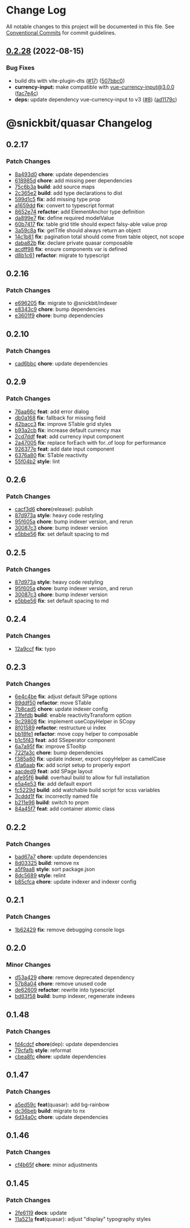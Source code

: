 # Change Log

All notable changes to this project will be documented in this file.
See [Conventional Commits](https://conventionalcommits.org) for commit guidelines.

## [0.2.28](https://github.com/snickbit/quasar-plugins/compare/@snickbit/quasar@0.2.27...@snickbit/quasar@0.2.28) (2022-08-15)

### Bug Fixes

* build dts with vite-plugin-dts ([#17](https://github.com/snickbit/quasar-plugins/issues/17)) ([507bbc0](https://github.com/snickbit/quasar-plugins/commit/507bbc00980d54564c619f919a9bb1203d1ae577))
* **currency-input:** make compatible with vue-currency-input@3.0.0 ([fac7e4c](https://github.com/snickbit/quasar-plugins/commit/fac7e4cdaff2a2a0052493ed6fd4397210548c52))
* **deps:** update dependency vue-currency-input to v3 ([#8](https://github.com/snickbit/quasar-plugins/issues/8)) ([ad1179c](https://github.com/snickbit/quasar-plugins/commit/ad1179c297af44de178050c94d796ea8ba6f13c2))

# @snickbit/quasar Changelog

## 0.2.17

### Patch Changes

- [8a493d0](https://github.com/snickbit/quasar/commit/8a493d0) **chore**:  update dependencies
- [618985d](https://github.com/snickbit/quasar/commit/618985d) **chore**:  add missing peer dependencies
- [75c6b3a](https://github.com/snickbit/quasar/commit/75c6b3a) **build**:  add source maps
- [2c365e2](https://github.com/snickbit/quasar/commit/2c365e2) **build**:  add type declarations to dist
- [599d1c5](https://github.com/snickbit/quasar/commit/599d1c5) **fix**:  add missing type prop
- [a1659dd](https://github.com/snickbit/quasar/commit/a1659dd) **fix**:  convert to typescript format
- [8652e74](https://github.com/snickbit/quasar/commit/8652e74) **refactor**:  add ElementAnchor type definition
- [da899e7](https://github.com/snickbit/quasar/commit/da899e7) **fix**:  define required modelValue
- [60b7417](https://github.com/snickbit/quasar/commit/60b7417) **fix**:  table grid title should expect falsy-able value prop
- [3a59c8a](https://github.com/snickbit/quasar/commit/3a59c8a) **fix**:  getTitle should always return an object
- [14c1b81](https://github.com/snickbit/quasar/commit/14c1b81) **fix**:  pagination total should come from table object, not scope
- [daba82b](https://github.com/snickbit/quasar/commit/daba82b) **fix**:  declare private quasar composable
- [acdff98](https://github.com/snickbit/quasar/commit/acdff98) **fix**:  ensure components var is defined
- [d8b1c61](https://github.com/snickbit/quasar/commit/d8b1c61) **refactor**:  migrate to typescript

## 0.2.16

### Patch Changes

- [e696205](https://github.com/snickbit/quasar/commit/e696205) **fix**:  migrate to @snickbit/indexer
- [e8343c9](https://github.com/snickbit/quasar/commit/e8343c9) **chore**:  bump dependencies
- [e3601f9](https://github.com/snickbit/quasar/commit/e3601f9) **chore**:  bump dependencies

## 0.2.10

### Patch Changes

- [cad6bbc](https://github.com/snickbit/quasar/commit/cad6bbc) **chore**:  update dependencies

## 0.2.9

### Patch Changes

- [76aa66c](https://github.com/snickbit/quasar/commit/76aa66c) **feat**:  add error dialog
- [db0a168](https://github.com/snickbit/quasar/commit/db0a168) **fix**:  fallback for missing field
- [42bacc3](https://github.com/snickbit/quasar/commit/42bacc3) **fix**:  improve STable grid styles
- [b93a2cb](https://github.com/snickbit/quasar/commit/b93a2cb) **fix**:  increase default currency max
- [2cd7ddf](https://github.com/snickbit/quasar/commit/2cd7ddf) **feat**:  add currency input component
- [2a47005](https://github.com/snickbit/quasar/commit/2a47005) **fix**:  replace forEach with for..of loop for performance
- [926377e](https://github.com/snickbit/quasar/commit/926377e) **feat**:  add date input component
- [6376a80](https://github.com/snickbit/quasar/commit/6376a80) **fix**:  STable reactivity
- [55f04b2](https://github.com/snickbit/quasar/commit/55f04b2) **style**:  lint

## 0.2.6

### Patch Changes

- [cacf3d6](https://github.com/snickbit/quasar/commit/cacf3d6) **chore**(release):  publish
- [87d973a](https://github.com/snickbit/quasar/commit/87d973a) **style**:  heavy code restyling
- [95f605a](https://github.com/snickbit/quasar/commit/95f605a) **chore**:  bump indexer version, and rerun
- [30087c3](https://github.com/snickbit/quasar/commit/30087c3) **chore**:  bump indexer version
- [e5bbe56](https://github.com/snickbit/quasar/commit/e5bbe56) **fix**:  set default spacing to md

## 0.2.5

### Patch Changes

- [87d973a](https://github.com/snickbit/quasar/commit/87d973a) **style**:  heavy code restyling
- [95f605a](https://github.com/snickbit/quasar/commit/95f605a) **chore**:  bump indexer version, and rerun
- [30087c3](https://github.com/snickbit/quasar/commit/30087c3) **chore**:  bump indexer version
- [e5bbe56](https://github.com/snickbit/quasar/commit/e5bbe56) **fix**:  set default spacing to md

## 0.2.4

### Patch Changes

- [12a9ccf](https://github.com/snickbit/quasar/commit/12a9ccf) **fix**:  typo

## 0.2.3

### Patch Changes

- [6e4c4be](https://github.com/snickbit/quasar/commit/6e4c4be) **fix**:  adjust default SPage options
- [89ddf50](https://github.com/snickbit/quasar/commit/89ddf50) **refactor**:  move STable
- [7b8cad5](https://github.com/snickbit/quasar/commit/7b8cad5) **chore**:  update indexer config
- [31fefdb](https://github.com/snickbit/quasar/commit/31fefdb) **build**:  enable reactivityTransform option
- [9c29808](https://github.com/snickbit/quasar/commit/9c29808) **fix**:  implement useCopyHelper in SCopy
- [8f01589](https://github.com/snickbit/quasar/commit/8f01589) **refactor**:  restructure ui index
- [bb18fe1](https://github.com/snickbit/quasar/commit/bb18fe1) **refactor**:  move copy helper to composable
- [b1c5f43](https://github.com/snickbit/quasar/commit/b1c5f43) **feat**:  add SSeperator component
- [6a7a95f](https://github.com/snickbit/quasar/commit/6a7a95f) **fix**:  improve STooltip
- [722fa3c](https://github.com/snickbit/quasar/commit/722fa3c) **chore**:  bump dependencies
- [f385a80](https://github.com/snickbit/quasar/commit/f385a80) **fix**:  update indexer, export copyHelper as camelCase
- [41a6aab](https://github.com/snickbit/quasar/commit/41a6aab) **fix**:  add script setup to properly export
- [aacded9](https://github.com/snickbit/quasar/commit/aacded9) **feat**:  add SPage layout
- [afe95f6](https://github.com/snickbit/quasar/commit/afe95f6) **build**:  overhaul build to allow for full installation
- [e5a4e53](https://github.com/snickbit/quasar/commit/e5a4e53) **fix**:  add default export
- [fc5229d](https://github.com/snickbit/quasar/commit/fc5229d) **build**:  add watchable build script for scss variables
- [3cddd1f](https://github.com/snickbit/quasar/commit/3cddd1f) **fix**:  incorrectly named file
- [b211e96](https://github.com/snickbit/quasar/commit/b211e96) **build**:  switch to pnpm
- [84a45f7](https://github.com/snickbit/quasar/commit/84a45f7) **feat**:  add container atomic class

## 0.2.2

### Patch Changes

- [bad67a7](https://github.com/snickbit/quasar/commit/bad67a7) **chore**:  update dependencies
- [8d03325](https://github.com/snickbit/quasar/commit/8d03325) **build**:  remove nx
- [a5f9aa8](https://github.com/snickbit/quasar/commit/a5f9aa8) **style**:  sort package.json
- [8dc5689](https://github.com/snickbit/quasar/commit/8dc5689) **style**:  relint
- [b85cfca](https://github.com/snickbit/quasar/commit/b85cfca) **chore**:  update indexer and indexer config

## 0.2.1

### Patch Changes

- [1b62429](https://github.com/snickbit/quasar/commit/1b62429) **fix**:  remove debugging console logs

## 0.2.0

### Minor Changes

- [d53a429](https://github.com/snickbit/quasar/commit/d53a429) **chore**:  remove deprecated dependency
- [57b8a04](https://github.com/snickbit/quasar/commit/57b8a04) **chore**:  remove unused code
- [de62609](https://github.com/snickbit/quasar/commit/de62609) **refactor**:  rewrite into typescript
- [bd63f58](https://github.com/snickbit/quasar/commit/bd63f58) **build**:  bump indexer, regenerate indexes

## 0.1.48

### Patch Changes

- [fd4cdcf](https://github.com/snickbit/quasar/commit/fd4cdcf) **chore**(dep):  update dependencies
- [79cfafb](https://github.com/snickbit/quasar/commit/79cfafb) **style**:  reformat
- [cbea8fc](https://github.com/snickbit/quasar/commit/cbea8fc) **chore**:  update dependencies

## 0.1.47

### Patch Changes

- [a5ed59c](https://github.com/snickbit/quasar/commit/a5ed59c) **feat**(quasar):  add bg-rainbow
- [dc36beb](https://github.com/snickbit/quasar/commit/dc36beb) **build**:  migrate to nx
- [6d34a0c](https://github.com/snickbit/quasar/commit/6d34a0c) **chore**:  update dependencies

## 0.1.46

### Patch Changes

- [cf4b65f](https://github.com/snickbit/quasar/commit/cf4b65f) **chore**:  minor adjustments

## 0.1.45

### Patch Changes

- [2fe6119](https://github.com/snickbit/quasar/commit/2fe6119) **docs**:  update
- [11a521a](https://github.com/snickbit/quasar/commit/11a521a) **feat**(quasar):  adjust "display" typography styles
